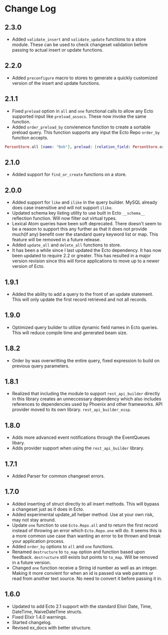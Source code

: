 # Change Log #

## 2.3.0 ##

* Added `validate_insert` and `validate_update` functions to a store module. These can be used to check changeset validation
before passing to actual insert or update functions.

## 2.2.0 ##

* Added `preconfigure` macro to stores to generate a quickly customized version of the insert and update functions.

## 2.1.1 ##

* Fixed `preload` option in `all` and `one` functional calls to allow any Ecto supported input like `preload_assocs`. These now invoke the same function.
* Added `order_preload_by` convienence function to create a sortable preload query. This function supports any input the Ecto Repo `order_by` function accepts.

```elixir
PersonStore.all [name: "Bob"], preload: [relation_field: PersonStore.order_preload_by(:id)]
```

## 2.1.0 ##

* Added support for `find_or_create` functions on a store.

## 2.0.0 ##

* Added support for `like` and `ilike` in the query builder. MySQL already does case insensitive and will not support `ilike`.
* Updated schema key listing utility to use built in Ecto `__schema__` reflection function. Will now filter out virtual types.
* Lexical Atom queries have been soft deprecated. There doesn't seem to be a reason to support this any further as that it does not provide much(if any) benefit over the standard query keyword list or map. This feature will be removed in a future release.
* Added `update_all` and `delete_all` functions to store.
* It has been a while since I last updated the Ecto dependency. It has now been updated to require 2.2 or greater. This has resulted in a major version revision since this will force applications to move up to a newer version of Ecto.

## 1.9.1 ##

* Added the ability to add a query to the front of an update statement. This will only update the first record retrieved and not all records.

## 1.9.0 ##

* Optimized query builder to utilize dynamic field names in Ecto queries. This will reduce compile time and generated beam size.

## 1.8.2 ##

* Order by was overwritting the entire query, fixed expression to build on previous query parameters.

## 1.8.1 ##

* Realized that including the module to support `rest_api_builder` directly in this library creates an unneccessary dependency which
also includes references to dependencies used by Phoenix and other frameworks. API provider moved to its own library. `rest_api_builder_essp`.

## 1.8.0 ##

* Adds more advanced event notifications through the EventQueues libary.
* Adds provider support when using the `rest_api_builder` library.

## 1.7.1 ##

* Added Parser for common changeset errors.

## 1.7.0 ##

* Added inserting of struct directly to all insert methods. This will bypass a changeset just as it does in Ecto.
* Added experimental update_all helper method. Use at your own risk, may not stay around.
* Update `one` function to use `Ecto.Repo.all` and to return the first record instead of throwing an error which `Ecto.Repo.one` will do.
It seems this is a more common use case than wanting an error to be thrown and break your application process.
* Added `order_by` options to `all` and `one` functions.
* Renamed `destructure` to `to_map` option and function based upon feedback. `destructure` still exists but points to `to_map`. Will be
removed in a future version.
* Changed `one` function receive a String id number as well as an integer. Making it more convient for when an id is passed via web params
or read from another text source. No need to convert it before passing it in.

## 1.6.0 ##

* Updated to add Ecto 2.1 support with the standard Elixir Date, Time, DateTime, NaiveDateTime structs.
* Fixed Elixir 1.4.0 warnings.
* Started changelog.
* Revised ex_docs with better structure.